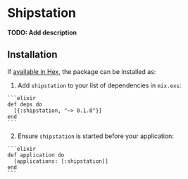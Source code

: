 # Shipstation

**TODO: Add description**

## Installation

If [available in Hex](https://hex.pm/docs/publish), the package can be installed as:

  1. Add `shipstation` to your list of dependencies in `mix.exs`:

    ```elixir
    def deps do
      [{:shipstation, "~> 0.1.0"}]
    end
    ```

  2. Ensure `shipstation` is started before your application:

    ```elixir
    def application do
      [applications: [:shipstation]]
    end
    ```
